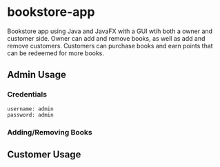 # bookstore-app

Bookstore app using Java and JavaFX with a GUI wtih both a owner and customer side. Owner can add and remove books, as well as add and remove customers. 
Customers can purchase books and earn points that can be redeemed for more books. 

## Admin Usage
### Credentials
```
username: admin    
password: admin
``` 

### Adding/Removing Books




## Customer Usage
